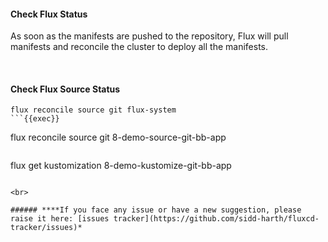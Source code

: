 #### Check Flux Status
As soon as the manifests are pushed to the repository, Flux will pull manifests and reconcile the cluster to deploy all the manifests.

<br>

#### Check Flux Source Status
```
flux reconcile source git flux-system
```{{exec}}

```
flux reconcile source git 8-demo-source-git-bb-app
```{{exec}}

```
flux get kustomization 8-demo-kustomize-git-bb-app
```{{exec}}

<br>

###### ****If you face any issue or have a new suggestion, please raise it here: [issues tracker](https://github.com/sidd-harth/fluxcd-tracker/issues)*


